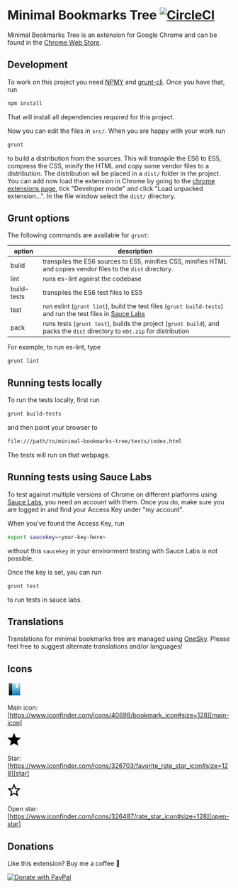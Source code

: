 # Minimal Bookmarks Tree [![CircleCI](https://circleci.com/gh/rpkamp/chrome-minimal-bookmarks-tree/tree/master.svg?style=svg)](https://circleci.com/gh/rpkamp/chrome-minimal-bookmarks-tree/tree/master)

Minimal Bookmarks Tree is an extension for Google Chrome and can be found in the [Chrome Web Store](https://chrome.google.com/webstore/detail/mohenkbngkbmdlkiemonbgdfgdjacaeb).

## Development

To work on this project you need [NPMY][npm] and [grunt-cli][grunt-cli].
Once you have that, run

```bash
npm install
```

That will install all dependencies required for this project.

Now you can edit the files in `src/`. When you are happy with your work run

```bash
grunt
```

to build a distribution from the sources. This will transpile the ES6 to ES5, compress the CSS,
minify the HTML and copy some vendor files to a distribution. The distribution wil be placed
in a `dist/` folder in the project.
You can add now load the extension in Chrome by going to the [chrome extensions page][chrome-extensions],
tick "Developer mode" and click "Load unpacked extension...". In the file window select the `dist/` directory.

## Grunt options
The following commands are available for `grunt`:

| option | description |
| --- | --- |
| build | transpiles the ES6 sources to ES5, minifies CSS, minifies HTML and copies vendor files to the `dist` directory. |
| lint | runs es-lint against the codebase |
| build-tests | transpiles the ES6 test files to ES5 |
| test | run eslint (`grunt lint`), build the test files (`grunt build-tests`) and run the test files in [Sauce Labs][sauce-labs] |
| pack | runs tests (`grunt test`), builds the project (`grunt build`), and packs the `dist` directory to `mbt.zip` for distribution |

For example, to run es-lint, type

```bash
grunt lint
```

## Running tests locally
To run the tests locally, first run

```bash
grunt build-tests
```

and then point your browser to

```bash
file:///path/to/minimal-bookmarks-tree/tests/index.html
```

The tests will run on that webpage.

## Running tests using Sauce Labs
To test against multiple versions of Chrome on different platforms using [Sauce Labs][sauce-labs],
you need an account with them. Once you do, make sure you are logged in and find your Access Key
under "my account".

When you've found the Access Key, run 

```bash
export saucekey=<your-key-here>
```

without this `saucekey` in your environment testing with Sauce Labs is not possible.

Once the key is set, you can run

```bash
grunt test
```

to run tests in sauce labs.

## Translations

Translations for minimal bookmarks tree are managed using [OneSky][oneskyapp]. Please feel free to suggest alternate translations and/or languages!

## Icons

![main icon](src/icons/bookmark32.png)

Main icon: [https://www.iconfinder.com/icons/40698/bookmark_icon#size=128][main-icon]

![star icon](src/icons/black-star.png)

Star: [https://www.iconfinder.com/icons/326703/favorite_rate_star_icon#size=128][star]

![open star icon](src/icons/black-open-star.png)

Open star: [https://www.iconfinder.com/icons/326487/rate_star_icon#size=128][open-star]

## Donations

Like this extension? Buy me a coffee 🙂

[![Donate with PayPal](https://www.paypalobjects.com/webstatic/mktg/logo/pp_cc_mark_37x23.jpg)][donate]

[NPM]: https://www.npmjs.com/
[grunt-cli]: http://gruntjs.com/getting-started#installing-the-cli
[chrome-extensions]: chrome://extensions/
[sauce-labs]: https://saucelabs.com/
[oneskyapp]: https://minimalbookmarkstree.oneskyapp.com/collaboration/project?id=60763
[main-icon]: https://www.iconfinder.com/icons/40698/bookmark_icon#size=128
[star]: https://www.iconfinder.com/icons/326703/favorite_rate_star_icon#size=128
[open-star]: https://www.iconfinder.com/icons/326487/rate_star_icon#size=128
[donate]: https://paypal.me/rpkamp

